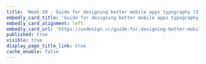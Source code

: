 ```yaml
---
title: 'Week 10 - Guide for designing better mobile apps typography (2 of 2)'
embedly_card_title: 'Guide for designing better mobile apps typography (8 minute read)'
embedly_card_alignment: left
embedly_card_url: 'https://uxdesign.cc/guide-for-designing-better-mobile-apps-typography-5796495ef86f'
published: true
visible: true
display_page_title_link: true
cache_enable: false
---
```

